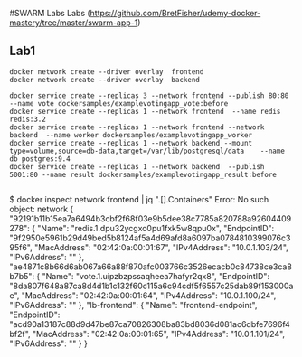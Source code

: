 #SWARM Labs
Labs  (https://github.com/BretFisher/udemy-docker-mastery/tree/master/swarm-app-1)

## Lab1

```
docker network create --driver overlay  frontend
docker network create --driver overlay  backend

docker service create --replicas 3 --network frontend --publish 80:80  --name vote dockersamples/examplevotingapp_vote:before  
docker service create --replicas 1 --network frontend  --name redis redis:3.2
docker service create --replicas 1 --network frontend --network backend  --name worker dockersamples/examplevotingapp_worker
docker service create --replicas 1 --network backend --mount type=volume,source=db-data,target=/var/lib/postgresql/data    --name db postgres:9.4
docker service create --replicas 1 --network backend  --publish 5001:80 --name result dockersamples/examplevotingapp_result:before


```


$ docker inspect network frontend | jq ".[].Containers"
Error: No such object: network
{
 "92191b11b15ea7a6494b3cbf2f68f03e9b5dee38c7785a820788a92604409278": {
   "Name": "redis.1.dpu32ycgxo0pu1fxk5w8qpu0x",
   "EndpointID": "9f2950e5961b29d49bed5b8124af5a4d69afd8a6097ba0784810399076c395f6",
   "MacAddress": "02:42:0a:00:01:67",
   "IPv4Address": "10.0.1.103/24",
   "IPv6Address": ""
 },
 "ae4871c8b66d6ab067a66a88f870afc003766c3526ecacb0c84738ce3ca8b7b5": {
   "Name": "vote.1.uipzbzpssaqheea7hafyr2qx8",
   "EndpointID": "8da807f648a87ca8d4d1b1c132f60c115a6c94cdf5f6557c25dab89f153000ae",
   "MacAddress": "02:42:0a:00:01:64",
   "IPv4Address": "10.0.1.100/24",
   "IPv6Address": ""
 },
 "lb-frontend": {
   "Name": "frontend-endpoint",
   "EndpointID": "acd90a13187c88d9d47be87ca70826308ba83bd8036d081ac6dbfe7696f4bf2f",
   "MacAddress": "02:42:0a:00:01:65",
   "IPv4Address": "10.0.1.101/24",
   "IPv6Address": ""
 }
}
